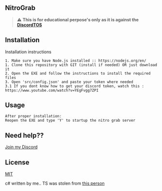 ## NitroGrab
> :warning: **This is for educational perpose's only as it is against the [DiscordTOS](https://discord.com/terms)**

## Installation

Installation instructions

```
1. Make sure you have Node.js installed :: https://nodejs.org/en/
1. Clone this repository with GIT (install if needed) OR just download it
2. Open the EXE and follow the instructions to install the required files
3. Open 'src/config.json' and paste your token where needed
3.1 If you dont know how to get your discord token, watch this : https://www.youtube.com/watch?v=YEgFvgg7ZPI
```

## Usage

```
After proper installation:
Reopen the EXE and type 'Y' to startup the nitro grab server
```

## Need help??
[Join my Discord](https://discord.gg/TQUWy5ygEg)

## License
[MIT](https://choosealicense.com/licenses/mit/)


c# written by me..
TS was stolen from [this person](https://github.com/Vendicated/NitroSniper)
